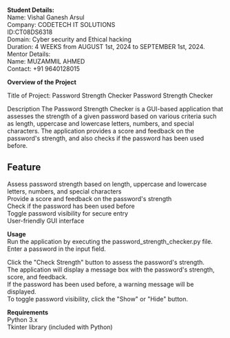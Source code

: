 **Student Details:**                                
Name: Vishal Ganesh Arsul                                                                                                 
Company: CODETECH IT SOLUTIONS                                                                                 
ID:CT08DS6318                                                                                 
Domain: Cyber security and Ethical hacking                                                                       
Duration:  4 WEEKS from AUGUST 1st, 2024 to SEPTEMBER 1st,
2024.                                                                                                                                      
Mentor Details:                                                                                                                                  
Name: MUZAMMIL AHMED                                                                                                                          
Contact: +91 9640128015                                                                                                               

**Overview of the Project**

Title of Project: Password Strength Checker
Password Strength Checker

Description
The Password Strength Checker is a GUI-based application that assesses the strength of a given password based on various criteria such as length, uppercase and lowercase letters, numbers, and special characters. The application provides a score and feedback on the password's strength, and also checks if the password has been used before.

## Feature

Assess password strength based on length, uppercase and lowercase letters, numbers, and special characters                                                            
Provide a score and feedback on the password's strength                                                                    
Check if the password has been used before                                                                        
Toggle password visibility for secure entry                                  
User-friendly GUI interface     


**Usage**                                                                                                    
Run the application by executing the password_strength_checker.py file.
Enter a password in the input field. 

Click the "Check Strength" button to assess the password's strength.                                                          
The application will display a message box with the password's strength, score, and feedback.                                          
If the password has been used before, a warning message will be displayed.                                                              
To toggle password visibility, click the "Show" or "Hide" button.                                                               


**Requirements**                                                                       
Python 3.x                                                                                   
Tkinter library (included with Python)
